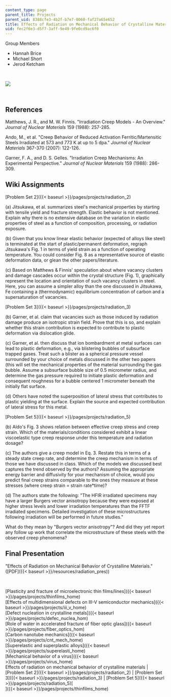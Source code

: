 ```yaml
---
content_type: page
parent_title: Projects
parent_uid: 8388cfe3-4b2f-b7e7-0060-faf27a65e652
title: Effects of Radiation on Mechanical Behavior of Crystalline Materials
uid: fec2f6e3-d5f7-3aff-9e49-9fe0cd9ac6f0
---
```


Group Members

*   Hannah Brice
*   Michael Short
*   Jerod Ketcham

  
 

![](/courses/materials-science-and-engineering/3-22-mechanical-behavior-of-materials-spring-2008/projects/radiation_home_1.jpg)

  
 

References
----------

Matthews, J. R., and M. W. Finnis. "Irradiation Creep Models - An Overview." _Journal of Nuclear Materials_ 159 (1988): 257-285.

Ando, M., et al. "Creep Behavior of Reduced Activation Ferritic/Martensitic Steels Irradiated at 573 and 773 K at up to 5 dpa." _Journal of Nuclear Materials_ 367-370 (2007): 122-126.

Garner, F. A., and D. S. Gelles. "Irradiation Creep Mechanisms: An Experimental Perspective." _Journal of Nuclear Materials_ 159 (1988): 286-309.

Wiki Assignments
----------------

[Problem Set 2]({{< baseurl >}}/pages/projects/radiation_2)

(a) Jitsukawa, et al. summarizes steel's mechanical properties by starting with tensile yield and fracture strength. Elastic behavior is not mentioned. Explain why there is no extensive database on the variation in elastic properties of steel as a function of composition, processing, or radiation exposure.

(b) Given that you know linear elastic behavior (expected of alloys like steel) is terminated at the start of plastic/permanent deformation, regraph Jitsukawa's Fig. 1 in terms of yield strain as a function of operating temperature. You could consider Fig. 8 as a representative source of elastic deformation data, or glean the other papers/literature.

(c) Based on Matthews & Finnis' speculation about where vacancy clusters and damage cascades occur within the crystal structure (Fig. 1), graphically represent the location and orientation of such vacancy clusters in steel. Here, you can assume a simpler alloy than the one discussed in Jitsukawa, Fe containing a (thermodynamic) equilibrium concentration of carbon and a supersaturation of vacancies.

[Problem Set 3]({{< baseurl >}}/pages/projects/radiation_3)

(b) Garner, et al. claim that vacancies such as those induced by radiation damage produce an isotropic strain field. Prove that this is so, and explain whether this strain contribution is expected to contribute to plastic deformation via dislocation glide.

(c) Garner, et al. then discuss that ion bombardment at metal surfaces can lead to plastic deformation, e.g., via blistering bubbles of subsurface trapped gases. Treat such a blister as a spherical pressure vessel surrounded by your choice of metals discussed in the other two papers (this will set the mechanical properties of the material surrounding the gas bubble. Assume a subsurface bubble size of 0.5 micrometer radius, and determine the gas pressure required to initiate plastic deformation and consequent roughness for a bubble centered 1 micrometer beneath the initially flat surface.

(d) Others have noted the superposition of lateral stress that contributes to plastic yielding at the surface. Explain the source and expected contribution of lateral stress for this metal.

[Problem Set 5]({{< baseurl >}}/pages/projects/radiation_5)

(b) Aldo's Fig. 3 shows relation between effective creep stress and creep strain. Which of the materials/conditions considered exhibit a linear viscoelastic type creep response under this temperature and radiation dosage?

(c) The authors give a creep model in Eq. 3. Restate this in terms of a steady state creep rate, and determine the creep mechanism in terms of those we have discussed in class. Which of the models we discussed best captures the trend observed by the authors? Assuming the appropriate energy barrier and diffusivity for your mechanism of choice, would you predict final creep strains comparable to the ones they measure at these stresses (where creep strain = strain rate\*time)?

(d) The authors state the following: "The HFIR irradiated specimens may have a larger Burgers vector anisotropy because they were exposed at higher stress levels and lower irradiation temperatures than the FFTF irradiated specimens. Detailed investigation of these microstructures following irradiation will be performed in future studies."

What do they mean by "Burgers vector anisotropy"? And did they yet report any follow up work that correlate the microstructure of these steels with the observed creep phenomena?

Final Presentation
------------------

"Effects of Radiation on Mechanical Behavior of Crystalline Materials." ([PDF]({{< baseurl >}}/resources/radiation_pres))

  
 

[Plasticity and fracture of microelectronic thin films/lines]({{< baseurl >}}/pages/projects/thinfilms_home)  
[Effects of multidimensional defects on III-V semiconductor mechanics]({{< baseurl >}}/pages/projects/iii_v_home)  
[Defect nucleation in crystalline metals]({{< baseurl >}}/pages/projects/defec_nuclea_hom)  
[Role of water in accelerated fracture of fiber optic glass]({{< baseurl >}}/pages/projects/fiber_optics_hom)  
[Carbon nanotube mechanics]({{< baseurl >}}/pages/projects/cnt_mech_home)  
[Superelastic and superplastic alloys]({{< baseurl >}}/pages/projects/superelasti_home)  
[Mechanical behavior of a virus]({{< baseurl >}}/pages/projects/virus_home)  
Effects of radiation on mechanical behavior of crystalline materials | [Problem Set 2]({{< baseurl >}}/pages/projects/radiation_2) | [Problem Set 3]({{< baseurl >}}/pages/projects/radiation_3) | [Problem Set 5]({{< baseurl >}}/pages/projects/radiation_5)[  
]({{< baseurl >}}/pages/projects/thinfilms_home)